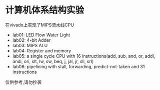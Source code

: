 # 计算机体系结构实验
在vivado上实现了MIPS流水线CPU

* lab01: LED Flow Water Light
* lab02: 4-bit Adder
* lab03: MIPS ALU
* lab04: Register and memory
* lab05: a single cycle CPU with 16 instructions(add, sub, and, or, addi, andi, ori, slt, lw, sw, beq, j, jal, jr, sll, srl)
* lab06: pipelining with stall, forwarding, predict-not-taken and 31 instructions  

仅供参考,请勿抄袭  
